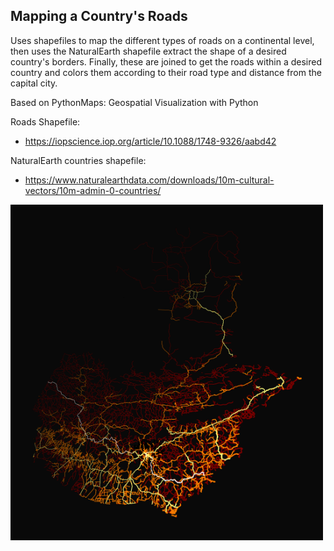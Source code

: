 
  ## Mapping a Country's Roads


Uses shapefiles to map the different types of roads on a continental level, then uses the NaturalEarth shapefile extract the shape of a desired country's borders. Finally, these are joined to get the roads within a desired country and colors them according to their road type and distance from the capital city.

Based on PythonMaps: Geospatial Visualization with Python

Roads Shapefile:
* https://iopscience.iop.org/article/10.1088/1748-9326/aabd42

NaturalEarth countries shapefile:
* https://www.naturalearthdata.com/downloads/10m-cultural-vectors/10m-admin-0-countries/
<div id="aboutme" align="left">
  <img decoding="async" src="https://github.com/estebanberduo/MappingRoads/blob/main/GT_Roads_distance2capital.png" width="500"/>
</div>

